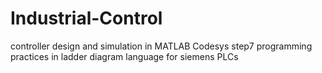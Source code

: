 # Industrial-Control
controller design and simulation in MATLAB
Codesys step7 programming practices in ladder diagram language for siemens PLCs
